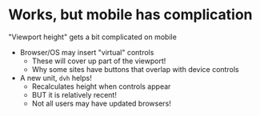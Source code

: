 # Works, but mobile has complication

"Viewport height" gets a bit complicated on mobile
- Browser/OS may insert "virtual" controls
    - These will cover up part of the viewport!
    - Why some sites have buttons that overlap with device controls
- A new unit, `dvh` helps!
    - Recalculates height when controls appear
    - BUT it is relatively recent!
    - Not all users may have updated browsers!
